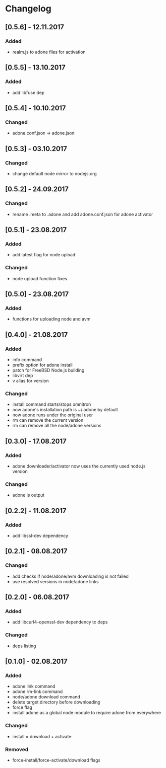 # Changelog

## [0.5.6] - 12.11.2017
### Added
- realm.js to adone files for activation

## [0.5.5] - 13.10.2017
### Added
- add libfuse dep

## [0.5.4] - 10.10.2017
### Changed
- adone.conf.json -> adone.json

## [0.5.3] - 03.10.2017
### Changed
- change default node mirror to nodejs.org

## [0.5.2] - 24.09.2017
### Changed
- rename .meta to .adone and add adone.conf.json for adone activator

## [0.5.1] - 23.08.2017
### Added
- add latest flag for node upload

### Changed
- node upload function fixes

## [0.5.0] - 23.08.2017
### Added
- functions for uploading node and avm

## [0.4.0] - 21.08.2017
### Added
- info command
- prefix option for adone install
- patch for FreeBSD Node.js building
- libvirt dep
- v alias for version

### Changed
- install command starts/stops omnitron
- now adone's installation path is ~/.adone by default
- now adone runs under the original user
- rm can remove the current version
- rm can remove all the node/adone versions

## [0.3.0] - 17.08.2017
### Added
- adone downloader/activator now uses the currently used node.js version

### Changed
- adone ls output

## [0.2.2] - 11.08.2017
### Added
- add libssl-dev dependency

## [0.2.1] - 08.08.2017
### Changed
- add checks if node/adone/avm downloading is not failed
- use resolved versions in node/adone links

## [0.2.0] - 06.08.2017
### Added
- add libcurl4-openssl-dev dependency to deps

### Changed
- deps listing

## [0.1.0] - 02.08.2017
### Added
- adone link command
- adone rm-link command
- node/adone download command
- delete target directory before downloading
- force flag
- install adone as a global node module to require adone from everywhere

### Changed
- install = download + activate

### Removed
- force-install/force-activate/download flags